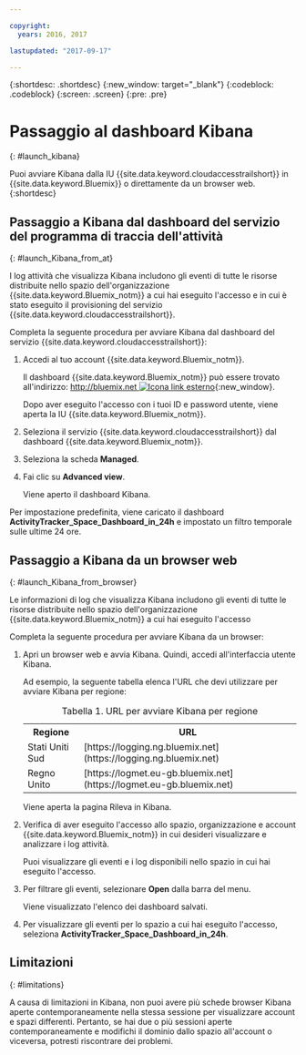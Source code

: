 ```yaml
---

copyright:
  years: 2016, 2017

lastupdated: "2017-09-17"

---
```


{:shortdesc: .shortdesc}
{:new_window: target="_blank"}
{:codeblock: .codeblock}
{:screen: .screen}
{:pre: .pre}


# Passaggio al dashboard Kibana
{: #launch_kibana}

Puoi avviare Kibana dalla IU {{site.data.keyword.cloudaccesstrailshort}} in {{site.data.keyword.Bluemix}} o direttamente da un browser web.
{:shortdesc}
   

##  Passaggio a Kibana dal dashboard del servizio del programma di traccia dell'attività
{: #launch_Kibana_from_at}

I log attività che visualizza Kibana includono gli eventi di tutte le risorse distribuite nello spazio dell'organizzazione {{site.data.keyword.Bluemix_notm}} a cui hai eseguito l'accesso e in cui è stato eseguito il provisioning del servizio {{site.data.keyword.cloudaccesstrailshort}}.

Completa la seguente procedura per avviare Kibana dal dashboard del servizio {{site.data.keyword.cloudaccesstrailshort}}:

1. Accedi al tuo account {{site.data.keyword.Bluemix_notm}}.

    Il dashboard {{site.data.keyword.Bluemix_notm}} può essere trovato all'indirizzo: [http://bluemix.net ![Icona link esterno](../../../../icons/launch-glyph.svg "Icona link esterno")](http://bluemix.net){:new_window}.
    
	Dopo aver eseguito l'accesso con i tuoi ID e password utente, viene aperta la IU {{site.data.keyword.Bluemix_notm}}.

2. Seleziona il servizio {{site.data.keyword.cloudaccesstrailshort}} dal dashboard {{site.data.keyword.Bluemix_notm}}. 
    
3. Seleziona la scheda **Managed**.

4. Fai clic su **Advanced view**. 

    Viene aperto il dashboard Kibana.

Per impostazione predefinita, viene caricato il dashboard **ActivityTracker_Space_Dashboard_in_24h** e impostato un filtro temporale sulle ultime 24 ore. 


	
	
##  Passaggio a Kibana da un browser web
{: #launch_Kibana_from_browser}

Le informazioni di log che visualizza Kibana includono gli eventi di tutte le risorse distribuite nello spazio dell'organizzazione {{site.data.keyword.Bluemix_notm}} a cui hai eseguito l'accesso 

Completa la seguente procedura per avviare Kibana da un browser: 

1. Apri un browser web e avvia Kibana. Quindi, accedi all'interfaccia utente Kibana.
    
    Ad esempio, la seguente tabella elenca l'URL che devi utilizzare per avviare Kibana per regione:
      
    <table>
          <caption>Tabella 1. URL per avviare Kibana per regione</caption>
           <tr>
            <th>Regione</th>
            <th>URL</th>
          </tr>
          <tr>
            <td>Stati Uniti Sud</td>
            <td>[https://logging.ng.bluemix.net](https://logging.ng.bluemix.net) </td>
          </tr>
		  <tr>
            <td>Regno Unito </td>
            <td>[https://logmet.eu-gb.bluemix.net](https://logmet.eu-gb.bluemix.net)</td>
          </tr>
    </table>
	
	Viene aperta la pagina Rileva in Kibana.
	
2. Verifica di aver eseguito l'accesso allo spazio, organizzazione e account {{site.data.keyword.Bluemix_notm}} in cui desideri visualizzare e analizzare i log attività.

    Puoi visualizzare gli eventi e i log disponibili nello spazio in cui hai eseguito l'accesso.

3. Per filtrare gli eventi, selezionare **Open** dalla barra del menu.

    Viene visualizzato l'elenco dei dashboard salvati.
	
4. Per visualizzare gli eventi per lo spazio a cui hai eseguito l'accesso, seleziona **ActivityTracker_Space_Dashboard_in_24h**.


## Limitazioni
{: #limitations}

 A causa di limitazioni in Kibana, non puoi avere più schede browser Kibana aperte contemporaneamente nella stessa sessione per visualizzare account e spazi differenti. Pertanto, se hai due o più sessioni aperte contemporaneamente e modifichi il dominio dallo spazio all'account o viceversa, potresti riscontrare dei problemi.
	



